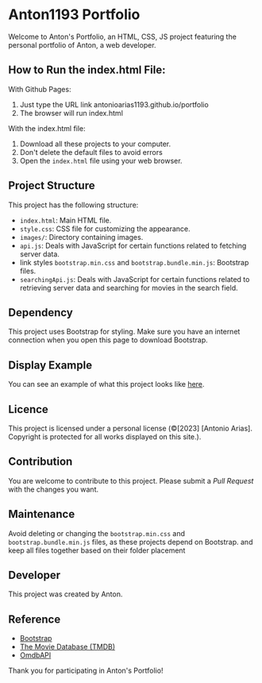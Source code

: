 # Anton1193 Portfolio

Welcome to Anton's Portfolio, an HTML, CSS, JS project featuring the personal portfolio of Anton, a web developer.

## How to Run the index.html File:
With Github Pages:
1. Just type the URL link antonioarias1193.github.io/portfolio
2. The browser will run index.html

With the index.html file:
1. Download all these projects to your computer.
2. Don't delete the default files to avoid errors
3. Open the `index.html` file using your web browser.

## Project Structure

This project has the following structure:

- `index.html`: Main HTML file.
- `style.css`: CSS file for customizing the appearance.
- `images/`: Directory containing images.
- `api.js`: Deals with JavaScript for certain functions related to fetching server data.
- link styles `bootstrap.min.css` and `bootstrap.bundle.min.js`: Bootstrap files.
- `searchingApi.js`: Deals with JavaScript for certain functions related to retrieving server data and searching for movies in the search field.

## Dependency

This project uses Bootstrap for styling. Make sure you have an internet connection when you open this page to download Bootstrap.

## Display Example

You can see an example of what this project looks like [here](https://antonioarias1193.github.io/portofolio/).

## Licence

This project is licensed under a personal license (©[2023] [Antonio Arias]. Copyright is protected for all works displayed on this site.).

## Contribution

You are welcome to contribute to this project. Please submit a *Pull Request* with the changes you want.

## Maintenance

Avoid deleting or changing the `bootstrap.min.css` and `bootstrap.bundle.min.js` files, as these projects depend on Bootstrap. and keep all files together based on their folder placement

## Developer

This project was created by Anton.

## Reference

- [Bootstrap](https://getbootstrap.com/)
- [The Movie Database (TMDB)](https://www.themoviedb.org/)
- [OmdbAPI](https://www.omdbapi.com/)

Thank you for participating in Anton's Portfolio!

